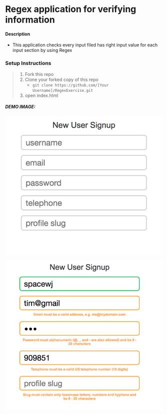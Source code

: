 # Regex application for verifying information


#### Description

- This application checks every input filed has right input value for each input section by using Regex

### Setup Instructions

> 1. Fork this repo
> 2. Clone your forked copy of this repo
>    - `git clone https://github.com/[Your Username]/RegexExercise.git`
> 3. open index.html


##### DEMO IMAGE: 
![alt text](/normal.png "normal")

![alt text](/check.png "checking")
